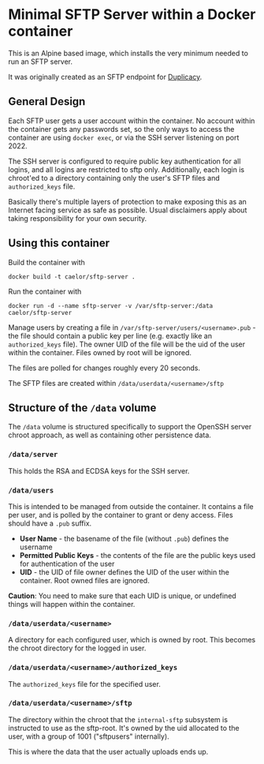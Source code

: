 # Minimal SFTP Server within a Docker container

This is an Alpine based image, which installs the very minimum needed to run an
SFTP server.

It was originally created as an SFTP endpoint for 
[Duplicacy](http://duplicacy.com/).


## General Design

Each SFTP user gets a user account within the container. No account within the
container gets any passwords set, so the only ways to access the container are
using `docker exec`, or via the SSH server listening on port 2022.

The SSH server is configured to require public key authentication for all
logins, and all logins are restricted to sftp only. Additionally, each login
is chroot'ed to a directory containing only the user's SFTP files and 
`authorized_keys` file. 

Basically there's multiple layers of protection to make exposing this as an
Internet facing service as safe as possible. Usual disclaimers apply about
taking responsibility for your own security.


## Using this container

Build the container with

```
docker build -t caelor/sftp-server .
```

Run the container with

```
docker run -d --name sftp-server -v /var/sftp-server:/data caelor/sftp-server
```

Manage users by creating a file in `/var/sftp-server/users/<username>.pub` -
the file should contain a public key per line (e.g. exactly like an 
`authorized_keys` file). The owner UID of the file will be the uid of the user
within the container. Files owned by root will be ignored.

The files are polled for changes roughly every 20 seconds.

The SFTP files are created within `/data/userdata/<username>/sftp`


## Structure of the `/data` volume

The `/data` volume is structured specifically to support the OpenSSH server
chroot approach, as well as containing other persistence data.


### `/data/server`
This holds the RSA and ECDSA keys for the SSH server.

### `/data/users`
This is intended to be managed from outside the container. It contains a file
per user, and is polled by the container to grant or deny access. Files should
have a `.pub` suffix.

- **User Name** - the basename of the file (without `.pub`) defines the 
  username
- **Permitted Public Keys** - the contents of the file are the public keys used 
  for authentication of the user
- **UID** - the UID of file owner defines the UID of the user within the
  container. Root owned files are ignored.

**Caution**: You need to make sure that each UID is unique, or undefined things
will happen within the container.

### `/data/userdata/<username>`
A directory for each configured user, which is owned by root. This becomes the
chroot directory for the logged in user.

### `/data/userdata/<username>/authorized_keys`
The `authorized_keys` file for the specified user.

### `/data/userdata/<username>/sftp`
The directory within the chroot that the `internal-sftp` subsystem is
instructed to use as the sftp-root. It's owned by the uid allocated to the
user, with a group of 1001 ("sftpusers" internally).

This is where the data that the user actually uploads ends up.


